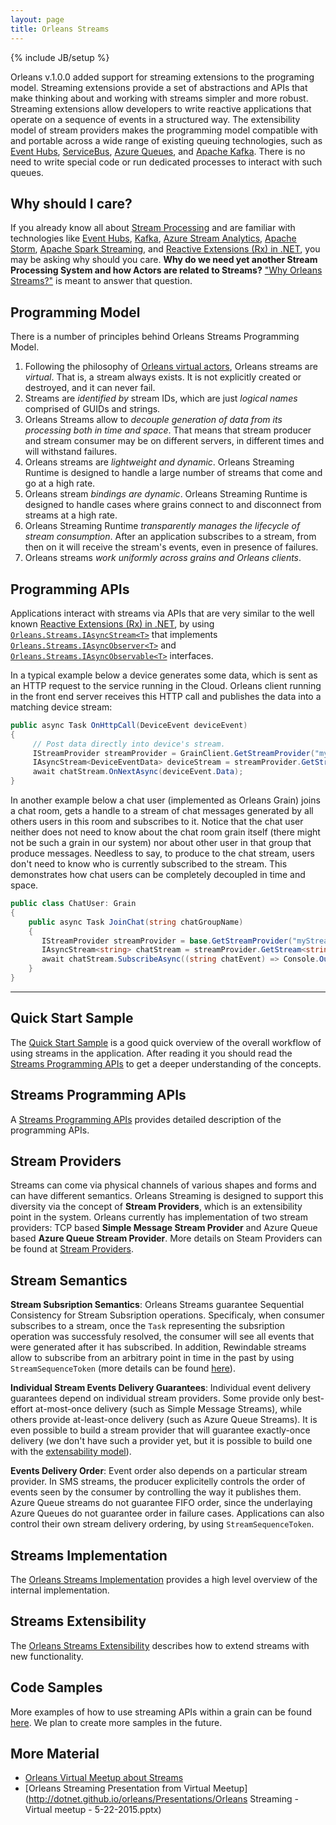 ```yaml
---
layout: page
title: Orleans Streams
---
```

{% include JB/setup %}

Orleans v.1.0.0 added support for streaming extensions to the programing model. Streaming extensions provide a set of abstractions and APIs that make thinking about and working with streams simpler and more robust. Streaming extensions allow developers to write reactive applications that operate on a sequence of events in a structured way. The extensibility model of stream providers makes the programming model compatible with and portable across a wide range of existing queuing technologies, such as [Event Hubs](http://azure.microsoft.com/en-us/services/event-hubs/), [ServiceBus](http://azure.microsoft.com/en-us/services/service-bus/), [Azure Queues](http://azure.microsoft.com/en-us/documentation/articles/storage-dotnet-how-to-use-queues/), and [Apache Kafka](http://kafka.apache.org/). There is no need to write special code or run dedicated processes to interact with such queues.

## Why should I care?

If you already know all about [Stream Processing](http://blog.confluent.io/2015/01/29/making-sense-of-stream-processing/) and are familiar with technologies like [Event Hubs](http://azure.microsoft.com/en-us/services/event-hubs/), [Kafka](http://kafka.apache.org/), [Azure Stream Analytics](http://azure.microsoft.com/en-us/services/stream-analytics/), [Apache Storm](https://storm.apache.org/), [Apache Spark Streaming](https://spark.apache.org/streaming/), and [Reactive Extensions (Rx) in .NET](https://msdn.microsoft.com/en-us/data/gg577609.aspx), you may be asking why should you care. **Why do we need yet another Stream Processing System and how Actors are related to Streams?** ["Why Orleans Streams?"](Streams-Why) is meant to answer that question.


## Programming Model

There is a number of principles behind Orleans Streams Programming Model.

1. Following the philosophy of [Orleans virtual actors](https://github.com/dotnet/orleans/wiki/Grains), Orleans streams are *virtual*. That is, a stream always exists. It is not explicitly created or destroyed, and it can never fail.
2. Streams are *identified by* stream IDs, which are just *logical names* comprised of GUIDs and strings.
3. Orleans Streams allow to *decouple generation of data from its processing both in time and space*. That means that stream producer and stream consumer may be on different servers, in different times and will withstand failures.
3. Orleans streams are *lightweight and dynamic*. Orleans Streaming Runtime is designed to handle a large number of streams that come and go at a high rate.
4. Orleans stream *bindings are dynamic*. Orleans Streaming Runtime is designed to handle cases where grains connect to and disconnect from streams at a high rate.
5. Orleans Streaming Runtime *transparently manages the lifecycle of stream consumption*. After an application subscribes to a stream, from then on it will receive the stream's events, even in presence of failures.
6. Orleans streams *work uniformly across grains and Orleans clients*.


## Programming APIs

Applications interact with streams via APIs that are very similar to the well known [Reactive Extensions (Rx) in .NET](https://msdn.microsoft.com/en-us/data/gg577609.aspx), by using [`Orleans.Streams.IAsyncStream<T>`](https://github.com/dotnet/orleans/blob/master/src/Orleans/Streams/Core/IAsyncStream.cs) that implements  
[`Orleans.Streams.IAsyncObserver<T>`](https://github.com/dotnet/orleans/blob/master/src/Orleans/Streams/Core/IAsyncObserver.cs) and
[`Orleans.Streams.IAsyncObservable<T>`](https://github.com/dotnet/orleans/blob/master/src/Orleans/Streams/Core/IAsyncObservable.cs) interfaces.

In a typical example below a device generates some data, which is sent as an HTTP request to the service running in the Cloud. Orleans client running in the front end server receives this HTTP call and publishes the data into a matching device stream:

``` csharp
public async Task OnHttpCall(DeviceEvent deviceEvent)
{
     // Post data directly into device's stream.
     IStreamProvider streamProvider = GrainClient.GetStreamProvider("myStreamProvider");
     IAsyncStream<DeviceEventData> deviceStream = streamProvider.GetStream<DeviceEventData>(deviceEvent.DeviceId);
     await chatStream.OnNextAsync(deviceEvent.Data);
}
```

In another example below a chat user (implemented as Orleans Grain) joins a chat room, gets a handle to a stream of chat messages generated by all others users in this room and subscribes to it. Notice that the chat user neither does not need to know about the chat room grain itself (there might not be such a grain in our system) nor about other user in that group that produce messages. Needless to say, to produce to the chat stream, users don't need to know who is currently subscribed to the stream. This demonstrates how chat users can be completely decoupled in time and space.

``` csharp
public class ChatUser: Grain
{
    public async Task JoinChat(string chatGroupName)
    {
       IStreamProvider streamProvider = base.GetStreamProvider("myStreamProvider");
       IAsyncStream<string> chatStream = streamProvider.GetStream<string>(chatGroupName);
       await chatStream.SubscribeAsync((string chatEvent) => Console.Out.Write(chatEvent));
    }
}
```

-----------------------------------

## Quick Start Sample

The [Quick Start Sample](Streams-Quick-Start) is a good quick overview of the overall workflow of using streams in the application.
After reading it you should read the [Streams Programming APIs](Streams-Programming-APIs) to get a deeper understanding of the concepts.

## Streams Programming APIs

A [Streams Programming APIs](Streams-Programming-APIs) provides detailed description of the programming APIs.

## Stream Providers

Streams can come via physical channels of various shapes and forms and can have different semantics. Orleans Streaming is designed to support this diversity via the concept of **Stream Providers**, which is an extensibility point in the system. Orleans currently has implementation of two stream providers: TCP based **Simple Message Stream Provider** and Azure Queue based **Azure Queue Stream Provider**.
More details on Steam Providers can be found at [Stream Providers](Stream-Providers).


## Stream Semantics

**Stream Subsription Semantics**:
Orleans Streams guarantee Sequential Consistency for Stream Subsription operations. Specificaly, when consumer subscribes to a stream, once the `Task` representing the subsription operation was successfuly resolved, the consumer will see all events that were generated after it has subscribed. In addition, Rewindable streams allow to subscribe from an arbitrary point in time in the past by using `StreamSequenceToken` (more details can be found [here](Stream-Providers)).

**Individual Stream Events Delivery Guarantees**:
Individual event delivery guarantees depend on individual stream providers. Some provide only best-effort at-most-once delivery (such as Simple Message Streams), while others provide at-least-once delivery (such as Azure Queue Streams). It is even possible to build a stream provider that will guarantee exactly-once delivery (we don't have such a provider yet, but it is possible to build one with the [extensability model](Streams-Extensibility)).

**Events Delivery Order**:
Event order also depends on a particular stream provider. In SMS streams, the producer explicitelly controls the order of events seen by the consumer by controlling the way it publishes them. Azure Queue streams do not guarantee FIFO order, since the underlaying Azure Queues do not guarantee order in failure cases. Applications can also control their own stream delivery ordering, by using `StreamSequenceToken`.

## Streams Implementation

The [Orleans Streams Implementation](Streams-Implementation) provides a high level overview of the internal implementation.

## Streams Extensibility

The [Orleans Streams Extensibility](Streams-Extensibility) describes how to extend streams with new functionality.

## Code Samples

More examples of how to use streaming APIs within a grain can be found [here](https://github.com/dotnet/orleans/blob/master/test/TestGrains/SampleStreamingGrain.cs). We plan to create more samples in the future.


## More Material

* [Orleans Virtual Meetup about Streams](https://plus.google.com/events/crdjm977pqubv81lgdhqruoqal4)
* [Orleans Streaming Presentation from Virtual Meetup](http://dotnet.github.io/orleans/Presentations/Orleans Streaming - Virtual meetup - 5-22-2015.pptx)
